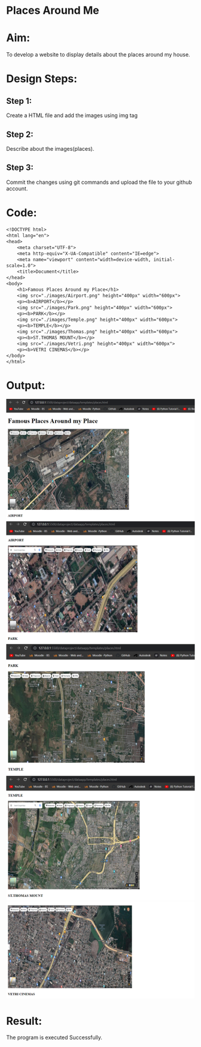 # Places Around Me
# Aim:
To develop a website to display details about the places around my house.

# Design Steps:
## Step 1:
Create a HTML file and add the images using img tag

## Step 2:
Describe about the images(places).

## Step 3:
Commit the changes using git commands and upload the file to your github account.

# Code:
```
<!DOCTYPE html>
<html lang="en">
<head>
    <meta charset="UTF-8">
    <meta http-equiv="X-UA-Compatible" content="IE=edge">
    <meta name="viewport" content="width=device-width, initial-scale=1.0">
    <title>Document</title>
</head>
<body>
    <h1>Famous Places Around my Place</h1>
    <img src="./images/Airport.png" height="400px" width="600px">
    <p><b>AIRPORT</b></p>
    <img src="./images/Park.png" height="400px" width="600px">
    <p><b>PARK</b></p>
    <img src="./images/Temple.png" height="400px" width="600px">
    <p><b>TEMPLE</b></p>
    <img src="./images/Thomas.png" height="400px" width="600px">
    <p><b>ST.THOMAS MOUNT</b></p>
    <img src="./images/Vetri.png" height="400px" width="600px">
    <p><b>VETRI CINEMAS</b></p>
</body>
</html>
```
# Output:
![OUTPUT](./Image/Airport1.png)
![OUTPUT](./Image/Park1.png)
![OUTPUT](./Image/Temple1.png)
![OUTPUT](./Image/Thomas1.png)
![OUTPUT](./Image/Vetri1.png)

# Result:
The program is executed Successfully.

